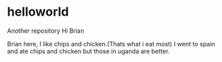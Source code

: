 # helloworld
Another repository
Hi Brian

Brian here, I like chips and chicken.(Thats what i eat most)
I went to spain and ate chips and chicken but those in uganda are better.
